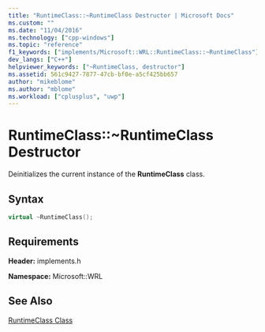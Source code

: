 ```yaml
---
title: "RuntimeClass::~RuntimeClass Destructor | Microsoft Docs"
ms.custom: ""
ms.date: "11/04/2016"
ms.technology: ["cpp-windows"]
ms.topic: "reference"
f1_keywords: ["implements/Microsoft::WRL::RuntimeClass::~RuntimeClass"]
dev_langs: ["C++"]
helpviewer_keywords: ["~RuntimeClass, destructor"]
ms.assetid: 561c9427-7877-47cb-bf0e-a5cf425bb657
author: "mikeblome"
ms.author: "mblome"
ms.workload: ["cplusplus", "uwp"]
---
```

# RuntimeClass::~RuntimeClass Destructor

Deinitializes the current instance of the **RuntimeClass** class.

## Syntax

```cpp
virtual ~RuntimeClass();
```

## Requirements

**Header:** implements.h

**Namespace:** Microsoft::WRL

## See Also

[RuntimeClass Class](../windows/runtimeclass-class.md)